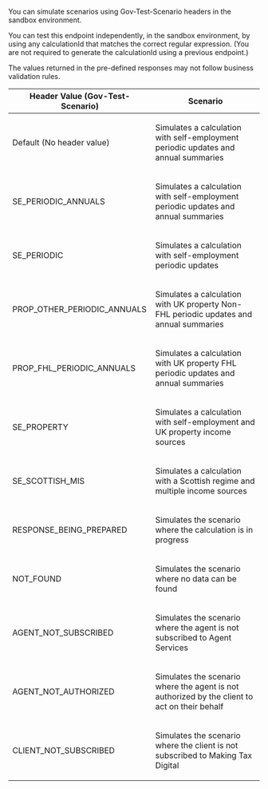 <p>You can simulate scenarios using Gov-Test-Scenario headers in the sandbox environment.<p>

<p>You can test this endpoint independently, in the sandbox environment, by using any calculationId that matches the correct regular expression. 
(You are not required to generate the calculationId using a previous endpoint.)</p>

<p>The values returned in the pre-defined responses may not follow business validation rules.</p>

<table>
    <thead>
        <tr>
            <th>Header Value (Gov-Test-Scenario)</th>
            <th>Scenario</th>
        </tr>
    </thead>
    <tbody>
        <tr>
            <td><p>Default (No header value)</p></td>
            <td><p>Simulates a calculation with self-employment periodic updates and annual summaries</p></td>
        </tr>
        <tr>
            <td><p>SE_PERIODIC_ANNUALS</p></td>
            <td><p>Simulates a calculation with self-employment periodic updates and annual summaries</p></td>
        </tr>      
        <tr>
            <td><p>SE_PERIODIC</p></td>
            <td><p>Simulates a calculation with self-employment periodic updates</p></td>
        </tr>
        <tr>
            <td><p>PROP_OTHER_PERIODIC_ANNUALS</p></td>
            <td><p>Simulates a calculation with UK property Non-FHL periodic updates and annual summaries</p></td>
        </tr>
        <tr>
            <td><p>PROP_FHL_PERIODIC_ANNUALS</p></td>
            <td><p>Simulates a calculation with UK property FHL periodic updates and annual summaries</p></td>
        </tr>
        <tr>
            <td><p>SE_PROPERTY</p></td>
            <td><p>Simulates a calculation with self-employment and UK property income sources</p></td>
        </tr>
        <tr>
            <td><p>SE_SCOTTISH_MIS</p></td>
            <td><p>Simulates a calculation with a Scottish regime and multiple income sources</p></td>
        </tr>
        <tr>
            <td><p>RESPONSE_BEING_PREPARED</p></td>
            <td><p>Simulates the scenario where the calculation is in progress</p></td>
        </tr>
        <tr>
            <td><p>NOT_FOUND</p></td>
            <td><p>Simulates the scenario where no data can be found</p></td>
        </tr>
        <tr>
            <td><p>AGENT_NOT_SUBSCRIBED</p></td>
            <td><p>Simulates the scenario where the agent is not subscribed to Agent Services</p></td>
        </tr>
        <tr>
            <td><p>AGENT_NOT_AUTHORIZED</p></td>
            <td><p>Simulates the scenario where the agent is not authorized by the client to act on their behalf</p></td>
        </tr>
        <tr>
            <td><p>CLIENT_NOT_SUBSCRIBED</p></td>
            <td><p>Simulates the scenario where the client is not subscribed to Making Tax Digital</p></td>
        </tr>
    </tbody>
</table>